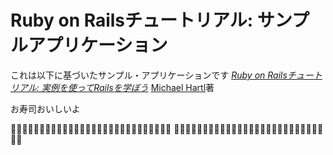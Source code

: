 # Ruby on Railsチュートリアル: サンプルアプリケーション

これは以下に基づいたサンプル・アプリケーションです
[*Ruby on Railsチュートリアル:
実例を使ってRailsを学ぼう*](http://railstutorial.jp/)
[Michael Hartl](http://www.michaelhartl.com/)著

お寿司おいしいよ


🍣🍣🍣🍣🍣🍣🍣🍣🍣🍣🍣🍣🍣🍣🍣🍣🍣🍣🍣🍣🍣🍣🍣🍣🍣🍣🍣🍣
🍦🍦🍦🍦🍦🍦🍦🍦🍦🍦🍦🍦🍦🍦🍦🍦🍦🍦🍦🍦🍦🍦🍦🍦🍦🍦🍦🍦
